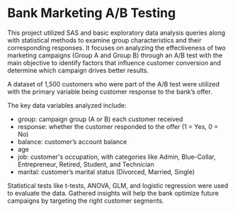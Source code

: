 # Bank Marketing A/B Testing

This project utilized SAS and basic exploratory data analysis queries along with statistical methods to examine group characteristics and their corresponding responses. It focuses on analyzing the effectiveness of two marketing campaigns (Group A and Group B) through an A/B test with the main objective to identify factors that influence customer conversion and determine which campaign drives better results.

A dataset of 1,500 customers who were part of the A/B test were utilized with the primary variable being customer response to the bank’s offer.

The key data variables analyzed include:
- group: campaign group (A or B) each customer received
- response: whether the customer responded to the offer (1 = Yes, 0 = No)
- balance: customer’s account balance
- age
- job: customer's occupation, with categories like Admin, Blue-Collar, Entrepreneur, Retired, Student, and Technician
- marital: customer’s marital status (Divorced, Married, Single)

Statistical tests like t-tests, ANOVA, GLM, and logistic regression were used to evaluate the data. Gathered insights will help the bank optimize future campaigns by targeting the right customer segments.
